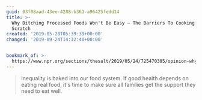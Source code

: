 ```yaml
---
guid: 03f08aad-43ee-4288-b361-a96425fedd14
title: >-
  Why Ditching Processed Foods Won't Be Easy — The Barriers To Cooking From
  Scratch
created: '2019-05-28T05:39:39+00:00'
changed: '2019-09-24T14:32:40+00:00'


bookmark_of: >-
  https://www.npr.org/sections/thesalt/2019/05/24/725470305/opinion-why-ditching-processed-foods-wont-be-easy-the-barriers-to-cooking-from-s
---
```


> Inequality is baked into our food system. If good health depends on eating real food, it's time to make sure all families get the support they need to eat well.
